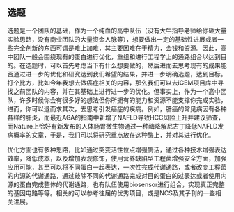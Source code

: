 ## 选题

选题是一个团队的基础，作为一个纯血的高中队伍（没有大牛指导老师给你砸大量实验思路，没有商业团队的大量资金人脉等），想要做出一定的基础性进展或者一些完全创新的东西可谓是难上加难，其主要困难在于精力，金钱和资源。因此，高中团队一般会围绕现有的蛋白进行优化，重组和进行工程学上的通路组合以达到目的。在选题时，可以首先考虑当下有什么想要做的，然后进而去思考现有的成果能否通过进一步的优化和研究达到我们希望的结果，并进一步明确选题，达到目标。打个比方，比如今年我想去做癌症相关的内容，那么我们可以去iGEM项目库中寻找之前团队的内容，并在其基础上进行进一步的优化。但事实上，作为一个高中团队，许多时候你会有很多好的想法但你所拥有的能力和资源不能支撑你完成实验，进而，你可以退而求其次，去思考引发癌症的疾病。例如，肝癌的常见病因有各种各样的肝炎，而最近AGA的指南中新增了NAFLD导致HCC风险上升并建议筛查，而Nature上恰好有新发布的人体肠胃微生物通过一种酶降解尼古丁降低NAFLD发病概率的文章，于是，我们可以将研究重点放在这种酶上，并对其进行优化。

优化方面也有多种思路，比如通过突变活性位点增强酶活，通过各种技术增强表达效率，降低成本，以及增加表观修饰，使用营养缺陷型工程菌增强安全方面，加强应用可能，甚至可以将不同蛋白一起表达，一次性完成代谢通路，或者改变工程菌的内源的代谢通路，通过敲除不同的代谢通路完成对目的蛋白的过表达或者使用内源的蛋白完成整体的代谢通路，也有队伍使用biosensor进行组合，实现真正完整的基因电路等等。相关的可以参考往届的优秀项目，或是NCS及其子刊的一些相关进展。